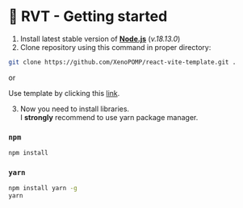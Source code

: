 # 🌟 RVT - Getting started

1. Install latest stable version of [**Node.js**](https://nodejs.org/dist/v18.13.0/node-v18.13.0-x64.msi) (_v.18.13.0_)
2. Clone repository using this command in proper directory:

```bash
git clone https://github.com/XenoPOMP/react-vite-template.git .
```

or

Use template by clicking this [link](https://github.com/XenoPOMP/react-vite-template/generate).

3. Now you need to install libraries. <br>
   I **strongly** recommend to use yarn package manager.

### ``npm``
```bash
npm install
```

### ``yarn``
```bash
npm install yarn -g
yarn
```
